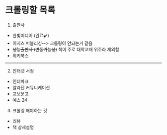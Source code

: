 # 크롤링할 목록 

1. 출판사 
- 한빛미디어 (완료✔️)   
- 이지스 퍼블리싱--> 크롤링이 안되는거 같음
- ~~생능출판사 (변동가능성)~~ 책이 주로 대학교재 위주라 제외함 
- 위키북스


-----------------------


2. 인터넷 서점
- 인터파크
- 알라딘 커뮤니케이션
- 교보문고
- 예스 24 



3. 크롤링 해야하는 것 
- 리뷰
- 책 상세설명
